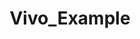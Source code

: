 ---
schema: default
title: Vivo_Example
organization: DataScientia Foundation
resources:
  - name: Vivo.UAN.owl
    downloadURL: >-
      http://git.knowdive.disi.unitn.it:8080/knowledge/LiveKnowledge/SREP/academics/raw/master/VIVO.UAN.owl
    format: owl
    description: Here's a description of the resource
    license: ''
    status: Active
    accessService: ''
    byteSize: ''
    issued: ''
    language: ''
    modified: ''
    OntologyEngineeringTool: ''
    ontologyLanguage: ''
    ontologySyntax: ''
    example: ''
    ReferenceLKRepository: ''
    referenceOntology: ''
    spatialExtent: ''
    referenceDatasets: ''
description: This is he description of the dataset
distribution: ''
keyword: ''
publisher: Unknown
theme: Upper Level
versionNotes: ''
landingPage: ''
accessRigths: ''
creator: ''
hasVersion: ''
isVersionOf: ''
identifier: ''
issued: ''
modified: ''
language: ''
provenance: ''
page: ''
wasGeneratedBy: ''
versionInfo: ''
formalityLevel: ''
OntologyEngineeringMethodology: ''
acronym: ''
CompetencyQuestion: ''
maxDepth: ''
preferredNamespacePrefix: ''
preferredNamespaceUri: ''
toDoList: ''
namespacesGenerated: ''
namespacesReused: ''
---